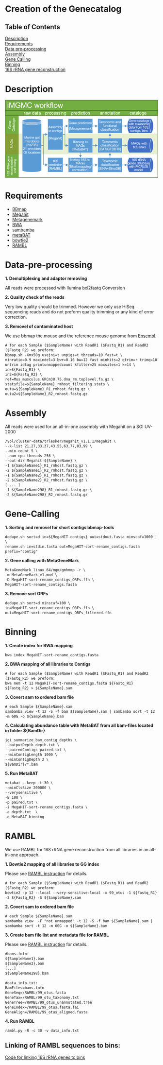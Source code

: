# Creation of the Genecatalog

## Table of Contents

[Description](#Description)  
[Requirements](#Requirements)  
[Data pre-processing](#Data-pre-processing)  
[Assembly](#Assembly)  
[Gene Calling](#Gene-Calling)  
[Binning](#Binning)  
[16S rRNA gene reconstruction](#RAMBL)  


# Description

![iMGMC-creation-pipeline](/images/iMGMC-creation-pipeline.png)

# Requirements
* [BBmap](https://sourceforge.net/projects/bbmap/)
* [Megahit](https://github.com/voutcn/megahit/releases)
* [Metagenemark](http://exon.gatech.edu/GeneMark/meta_gmhmmp.cgi)
* [BWA](http://bio-bwa.sourceforge.net/)
* [sambamba](http://lomereiter.github.io/sambamba/)
* [metaBAT](https://bitbucket.org/berkeleylab/metabat)
* [bowtie2](http://bowtie-bio.sourceforge.net/bowtie2/index.shtml)
* [RAMBL](https://github.com/homopolymer/RAMBL)

# Data-pre-processing

**1. Demultiplexing and adaptor removing**

All reads were processed with Ilumina bcl2fastq Conversion

**2. Quality check of the reads**

Very low quality should be trimmed. However we only use HiSeq sequencing reads and do not preform quality trimming or any kind of error correction.

**3. Removel of contaminated host**

We use bbmap the mouse and the reference mouse genome from [Ensembl](http://www.ensembl.org/Mus_musculus/Info/Index).

    # for each Sample ($SampleName) with ReadR1 ($Fastq_R1) and ReadR2 ($Fastq_R2) we preform:
	bbmap.sh -Xmx50g usejni=t unpigz=t threads=10 fast=t \
    minratio=0.9 maxindel=3 bwr=0.16 bw=12 fast minhits=2 qtrim=r trimq=10 untrim idtag printunmappedcount kfilter=25 maxsites=1 k=14 \
    in=${Fastq_R1} \
    in2=${Fastq_R2} \
    ref=Mus_musculus.GRCm38.75.dna_rm.toplevel.fa.gz \
    statsfile=${SampleName}_rmhost_filtering.stats \
    outu=${SampleName}_R1_rmhost.fastq.gz \
    outu2=${SampleName}_R2_rmhost.fastq.gz


# Assembly

All reads were used for an all-in-one assembly with Megahit on a SGI UV-2000

    /vol/cluster-data/trlesker/megahit_v1.1.1/megahit \
    --k-list 21,27,33,37,43,55,63,77,83,99 \
    --min-count 5 \
    --num-cpu-threads 256 \
    --out-dir Megahit-${SampleName} \
    -1 ${SampleName1}_R1_rmhost.fastq.gz \
    -2 ${SampleName1}_R2_rmhost.fastq.gz \
	-1 ${SampleName2}_R1_rmhost.fastq.gz \
    -2 ${SampleName2}_R2_rmhost.fastq.gz \
    [ ... ]
	-1 ${SampleName298}_R1_rmhost.fastq.gz \
    -2 ${SampleName298}_R2_rmhost.fastq.gz


# Gene-Calling

**1. Sorting and removel for short contigs bbmap-tools**

    dedupe.sh sort=d in=${MegaHIT-contigs} out=stdout.fasta minscaf=1000 | \
	rename.sh in=stdin.fasta out=MegaHIT-sort-rename_contigs.fasta prefix="contig"

**2. Gene calling with MetaGeneMark**

	MetaGeneMark_linux_64/mgm/gmhmmp -r \
	-m MetaGeneMark_v1.mod \
	-D MegaHIT-sort-rename_contigs_ORFs.ffn \
	MegaHIT-sort-rename_contigs.fasta

**3. Remove sort ORFs**
	
	dedupe.sh sort=d minscaf=100 \
	in=MegaHIT-sort-rename_contigs_ORFs.ffn \
	out=MegaHIT-sort-rename_contigs_ORFs_filtered.ffn
	
# Binning

**1. Create index for BWA mapping**

	bwa index MegaHIT-sort-rename_contigs.fasta

**2. BWA mapping of all libraries to Contigs**

    # for each Sample ($SampleName) with ReadR1 ($Fastq_R1) and ReadR2 ($Fastq_R2) we preform:
	bwa mem -t 12 MegaHIT-sort-rename_contigs.fasta ${Fastq_R1} ${Fastq_R2} > ${SampleName}.sam

**3. Covert sam to ordered bam file**

	# each Sample ${SampleName}.sam
	sambamba view -t 12 -S -f bam ${SampleName}.sam | sambamba sort -t 12 -m 60G -o ${SampleName}.bam

**4. Calculating abundance table with MetaBAT from all bam-files located in folder ${BamDir}**

	jgi_summarize_bam_contig_depths \
	--outputDepth depth.txt \
	--pairedContigs paired.txt \
	--minContigLength 1000 \
	--minContigDepth 2 \
	${BamDir}/*.bam

**5. Run MetaBAT**

	metabat --keep -t 30 \
	--minClsSize 200000 \
	--verysensitive \
	-B 100 \
	-p paired.txt \
	-i MegaHIT-sort-rename_contigs.fasta \
	-a depth.txt  \
	-o MetaBAT-binning

# RAMBL

We use RAMBL for 16S rRNA gene reconstruction from all libraries in an all-in-one approach.

**1. Bowtie2 mapping of all libraries to GG index**

Please see [RAMBL instruction](https://github.com/homopolymer/RAMBL) for details.

	# for each Sample ($SampleName) with ReadR1 ($Fastq_R1) and ReadR2 ($Fastq_R2) we preform:
	bowtie2 -p 12 --local --very-sensitive-local -x 99_otus -1 ${Fastq_R1} -2 ${Fastq_R2} -S ${SampleName}.sam

**2. Covert sam to ordered bam file**

	# each Sample ${SampleName}.sam
	sambamba view  -F "not unmapped" -t 12 -S -f bam ${SampleName}.sam | sambamba sort -t 12 -m 60G -o ${SampleName}.bam

**3. Create bam file list and metadata file for RAMBL**

Please see [RAMBL instruction](https://github.com/homopolymer/RAMBL) for details.

	#bams.fofn:
	${SampleName1}.bam
	${SampleName2}.bam
	[...]
	${SampleName298}.bam
	
	#data_info.txt:
	BamFiles=bams.fofn
	GeneSeq=/RAMBL/99_otus.fasta
	GeneTax=/RAMBL/99_otu_taxonomy.txt
	GeneTree=/RAMBL/99_otus_unannotated.tree
	GeneIndex=/RAMBL/99_otus.fasta.fai
	GeneAlign=/RAMBL/99_otus_aligned.fasta

**4. Run RAMBL**

	rambl.py -R -c 30 -v data_info.txt


## Linking of RAMBL sequences to bins:

[Code for linking 16S rRNA genes to bins](/linking/README.md)
